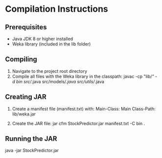 # Compilation Instructions

## Prerequisites
- Java JDK 8 or higher installed
- Weka library (included in the lib folder)

## Compiling
1. Navigate to the project root directory
2. Compile all files with the Weka library in the classpath:
   javac -cp "lib/*" -d bin src/*.java src/models/*.java src/utils/*.java

## Creating JAR
1. Create a manifest file (manifest.txt) with:
   Main-Class: Main
   Class-Path: lib/weka.jar

2. Create the JAR file:
   jar cfm StockPredictor.jar manifest.txt -C bin .

## Running the JAR
   java -jar StockPredictor.jar